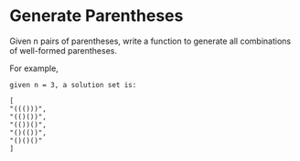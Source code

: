 # Generate Parentheses

Given n pairs of parentheses, write a function to generate all combinations of well-formed parentheses.

For example, 
```
given n = 3, a solution set is:

[
"((()))",
"(()())",
"(())()",
"()(())",
"()()()"
]
```
